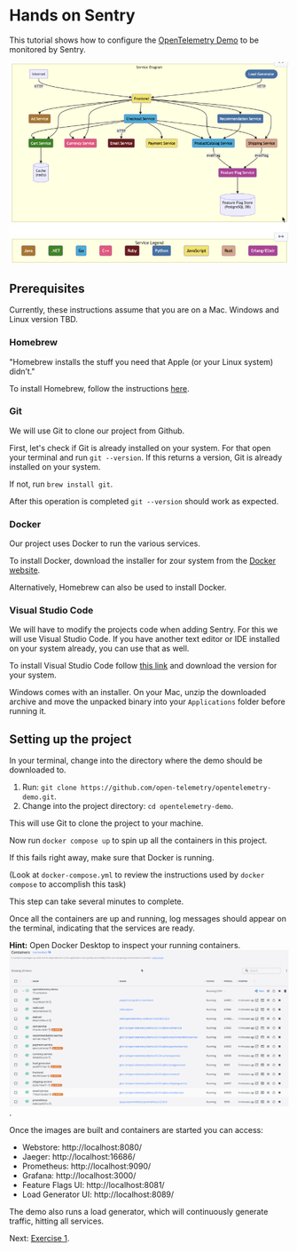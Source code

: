# Hands on Sentry

This tutorial shows how to configure the [OpenTelemetry Demo](https://github.com/open-telemetry/opentelemetry-demo) to be monitored by Sentry.

![OpenTelemetry Demo Architecture](./assets/otel-demo-architecture.png)

## Prerequisites
Currently, these instructions assume that you are on a Mac.
Windows and Linux version TBD.

### Homebrew
"Homebrew installs the stuff you need that Apple (or your Linux system) didn’t."

To install Homebrew, follow the instructions [here](https://brew.sh/).

### Git
We will use Git to clone our project from Github.

First, let's check if Git is already installed on your system.
For that open your terminal and run `git --version`.
If this returns a version, Git is already installed on your system.

If not, run `brew install git`.

After this operation is completed `git --version` should work as expected.

### Docker
Our project uses Docker to run the various services.

To install Docker, download the installer for zour system from the [Docker website](https://docs.docker.com/desktop/install). 

Alternatively, Homebrew can also be used to install Docker.

### Visual Studio Code
We will have to modify the projects code when adding Sentry.
For this we will use Visual Studio Code.
If you have another text editor or IDE installed on your system already, you can use that as well.

To install Visual Studio Code follow [this link](https://code.visualstudio.com/) and download the version for your system.

Windows comes with an installer.
On your Mac, unzip the downloaded archive and move the unpacked binary into your `Applications` folder before running it.

## Setting up the project

In your terminal, change into the directory where the demo should be downloaded to.

1. Run: `git clone https://github.com/open-telemetry/opentelemetry-demo.git`.
2. Change into the project directory: `cd opentelemetry-demo`.

This will use Git to clone the project to your machine.

Now run `docker compose up` to spin up all the containers in this project. 

If this fails right away, make sure that Docker is running.

(Look at `docker-compose.yml` to review the instructions used by `docker compose` to accomplish this task)

This step can take several minutes to complete.

Once all the containers are up and running, log messages should appear on the terminal, indicating that the services are ready.

**Hint:** Open Docker Desktop to inspect your running containers.
![Docker Desktop](./assets/docker-desktop.png).

Once the images are built and containers are started you can access:

* Webstore: http://localhost:8080/
* Jaeger: http://localhost:16686/
* Prometheus: http://localhost:9090/
* Grafana: http://localhost:3000/
* Feature Flags UI: http://localhost:8081/
* Load Generator UI: http://localhost:8089/

The demo also runs a load generator, which will continuously generate traffic, hitting all services.

Next: [Exercise 1](./exercises/exercise-1.md).